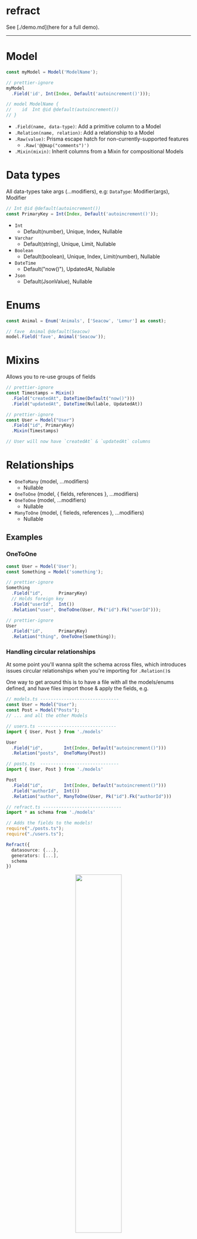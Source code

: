 # refract

See [./demo.md](here for a full demo).

---

# Model

```ts
const myModel = Model('ModelName');

// prettier-ignore
myModel
  .Field('id', Int(Index, Default('autoincrement()')));

// model ModelName {
//    id  Int @id @default(autoincrement())
// }
```

- `.Field(name, data-type)`: Add a primitive column to a Model
- `.Relation(name, relation)`: Add a relationship to a Model
- `.Raw(value)`: Prisma escape hatch for non-currently-supported features
  - `.Raw('@@map("comments")')`
- `.Mixin(mixin)`: Inherit columns from a Mixin for compositional Models

# Data types

All data-types take args (...modifiers), e.g: `DataType`: Modifier(args), Modifier

```ts
// Int @id @default(autoincrement())
const PrimaryKey = Int(Index, Default('autoincrement()'));
```

- `Int`
  - Default(number), Unique, Index, Nullable
- `Varchar`
  - Default(string), Unique, Limit, Nullable
- `Boolean`
  - Default(boolean), Unique, Index, Limit(number), Nullable
- `DateTime`
  - Default("now()"), UpdatedAt, Nullable
- `Json`
  - Default(JsonValue), Nullable

# Enums

```ts
const Animal = Enum('Animals', ['Seacow', 'Lemur'] as const);

// fave  Animal @default(Seacow)
model.Field('fave', Animal('Seacow'));
```

# Mixins

Allows you to re-use groups of fields

```ts
// prettier-ignore
const Timestamps = Mixin()
  .Field("createdAt", DateTime(Default("now()")))
  .Field("updatedAt", DateTime(Nullable, UpdatedAt))

// prettier-ignore
const User = Model("User")
  .Field("id", PrimaryKey)
  .Mixin(Timestamps)

// User will now have `createdAt` & `updatedAt` columns
```

# Relationships

- `OneToMany` (model, ...modifiers)
  - Nullable
- `OneToOne` (model, { fields, references }, ...modifiers)
- `OneToOne` (model, ...modifiers)
  - Nullable
- `ManyToOne` (model, { fieleds, references }, ...modifiers)
  - Nullable

## Examples

### OneToOne

```ts
const User = Model('User');
const Something = Model('something');

// prettier-ignore
Something
  .Field("id",      PrimaryKey)
  // Holds foreign key
  .Field("userId",  Int())
  .Relation("user", OneToOne(User, Pk("id").Fk("userId")));

// prettier-ignore
User
  .Field("id",      PrimaryKey)
  .Relation("thing", OneToOne(Something));
```

### Handling circular relationships

At some point you'll wanna split the schema across files, which introduces issues circular relationships when you're importing for `.Relation()`s

One way to get around this is to have a file with all the models/enums defined, and have files import those & apply the fields, e.g.

```ts
// models.ts ------------------------------
const User = Model("User");
const Post = Model("Posts");
// ... and all the other Models

// users.ts ------------------------------
import { User, Post } from './models'

User
  .Field("id",        Int(Index, Default("autoincrement()")))
  .Relation("posts",  OneToMany(Post))

// posts.ts  ------------------------------
import { User, Post } from './models'

Post
  .Field("id",        Int(Index, Default("autoincrement()")))
  .Field("authorId",  Int())
  .Relation("author", ManyToOne(User, Pk("id").Fk("authorId")))

// refract.ts ------------------------------
import * as schema from './models'

// Adds the fields to the models!
require("./posts.ts");
require("./users.ts");

Refract({
  datasource: {...},
  generators: [...],
  schema
})
```

<div align="center">
  <img src="https://ftp.cass.si/=799p94e7.png" width="50%" >
</div>

Another way is to use a `string` instead of the model as the 1st argument of the Relation type, e.g. `.Relation("posts", OneToMany("Posts"))`.
